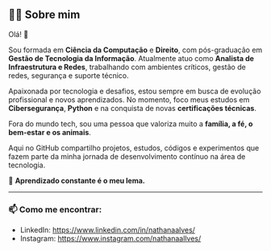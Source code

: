## 👩‍💻 Sobre mim

Olá! 👋  

Sou formada em **Ciência da Computação** e **Direito**, com pós-graduação em **Gestão de Tecnologia da Informação**. Atualmente atuo como **Analista de Infraestrutura e Redes**, trabalhando com ambientes críticos, gestão de redes, segurança e suporte técnico.

Apaixonada por tecnologia e desafios, estou sempre em busca de evolução profissional e novos aprendizados. No momento, foco meus estudos em **Cibersegurança**, **Python** e na conquista de novas **certificações técnicas**.

Fora do mundo tech, sou uma pessoa que valoriza muito a **família, a fé, o bem-estar e os animais**.

Aqui no GitHub compartilho projetos, estudos, códigos e experimentos que fazem parte da minha jornada de desenvolvimento contínuo na área de tecnologia.

🚀 **Aprendizado constante é o meu lema.**

---

### 📫 Como me encontrar:
- LinkedIn: https://www.linkedin.com/in/nathanaalves/
- Instagram: https://www.instagram.com/nathanaallves/

